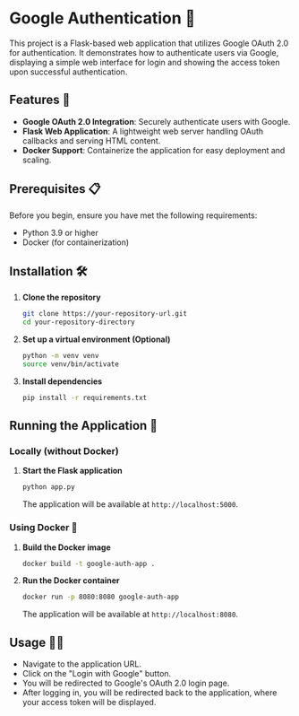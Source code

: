 # Google Authentication 🔑

This project is a Flask-based web application that utilizes Google OAuth 2.0 for authentication. It demonstrates how to authenticate users via Google, displaying a simple web interface for login and showing the access token upon successful authentication.

## Features 🚀

- **Google OAuth 2.0 Integration**: Securely authenticate users with Google.
- **Flask Web Application**: A lightweight web server handling OAuth callbacks and serving HTML content.
- **Docker Support**: Containerize the application for easy deployment and scaling.

## Prerequisites 📋

Before you begin, ensure you have met the following requirements:
- Python 3.9 or higher
- Docker (for containerization)

## Installation 🛠️

1. **Clone the repository**

   ```bash
   git clone https://your-repository-url.git
   cd your-repository-directory
   ```

2. **Set up a virtual environment (Optional)**

   ```bash
   python -m venv venv
   source venv/bin/activate
   ```

3. **Install dependencies**

   ```bash
   pip install -r requirements.txt
   ```

## Running the Application 🏃

### Locally (without Docker)

1. **Start the Flask application**

   ```bash
   python app.py
   ```

   The application will be available at `http://localhost:5000`.

### Using Docker 🐳

1. **Build the Docker image**

   ```bash
   docker build -t google-auth-app .
   ```

2. **Run the Docker container**

   ```bash
   docker run -p 8080:8080 google-auth-app
   ```

   The application will be available at `http://localhost:8080`.

## Usage 🧑‍💻

- Navigate to the application URL.
- Click on the "Login with Google" button.
- You will be redirected to Google's OAuth 2.0 login page.
- After logging in, you will be redirected back to the application, where your access token will be displayed.
